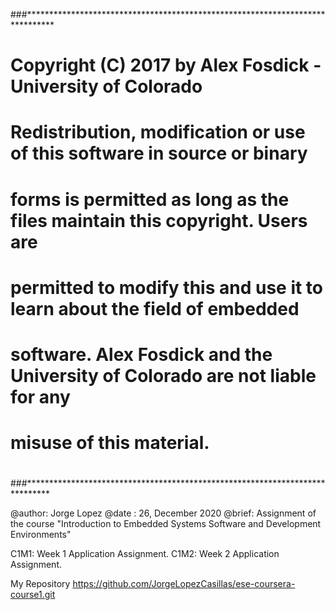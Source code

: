 ###******************************************************************************
# Copyright (C) 2017 by Alex Fosdick - University of Colorado
#
# Redistribution, modification or use of this software in source or binary
# forms is permitted as long as the files maintain this copyright. Users are 
# permitted to modify this and use it to learn about the field of embedded
# software. Alex Fosdick and the University of Colorado are not liable for any
# misuse of this material. 
#
###*****************************************************************************


@author: Jorge Lopez
@date : 26, December 2020
@brief:  Assignment of the course "Introduction to Embedded Systems Software and Development Environments"

C1M1: Week 1 Application Assignment.
C1M2: Week 2 Application Assignment.


My Repository 
https://github.com/JorgeLopezCasillas/ese-coursera-course1.git


